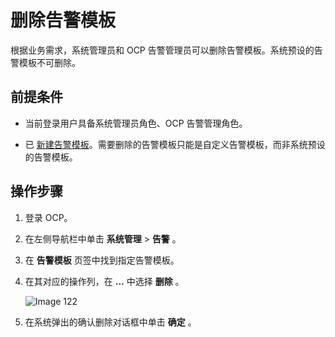 # 删除告警模板

根据业务需求，系统管理员和 OCP 告警管理员可以删除告警模板。系统预设的告警模板不可删除。

## 前提条件

* 当前登录用户具备系统管理员角色、OCP 告警管理角色。

* 已 [新建告警模板](9.create-alarm-template.md)。需要删除的告警模板只能是自定义告警模板，而非系统预设的告警模板。

## 操作步骤

1. 登录 OCP。

2. 在左侧导航栏中单击 **系统管理** \> **告警** 。

3. 在 **告警模板** 页签中找到指定告警模板。

4. 在其对应的操作列，在 **...** 中选择 **删除** 。

   ![Image 122](https://obbusiness-private.oss-cn-shanghai.aliyuncs.com/doc/img/ocp/401/%E5%88%A0%E9%99%A4%E5%91%8A%E8%AD%A6%E6%A8%A1%E6%9D%BF1.png)

5. 在系统弹出的确认删除对话框中单击 **确定** 。
